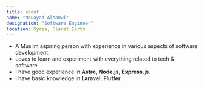 ```yaml
---
title: about
name: "Mouayad Alhamwi"
designation: "Software Engineer"
location: Syria, Planet Earth
---
```


- A Muslim aspiring person with experience in various aspects of software development.
- Loves to learn and experiment with everything related to tech & software.
- I have good experience in **Astro**, **Node.js**, **Express.js**.
- I have basic knowledge in **Laravel**, **Flutter**.
